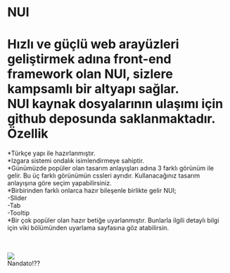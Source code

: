 NUI
===

Hızlı ve güçlü web arayüzleri geliştirmek adına front-end framework olan NUI, sizlere kampsamlı bir altyapı sağlar. 
<br>
NUI kaynak dosyalarının ulaşımı için github deposunda saklanmaktadır. 
<br>
Özellik
===
*Türkçe yapı ile hazırlanmıştır. <br>
*Izgara sistemi ondalık isimlendirmeye sahiptir. <br>
*Günümüzde popüler olan tasarım anlayışları adına 3 farklı görünüm ile gelir. Bu üç farklı görünümün cssleri ayrıdır. Kullanacağınız tasarım anlayışına göre seçim yapabilirsiniz.<br>
*Birbirinden farklı onlarca hazır bileşenle birlikte gelir NUI;<br>
 -Slider<br>
 -Tab<br>
 -Tooltip<br>
*Bir çok popüler olan hazır betiğe uyarlanmıştır. Bunlarla ilgili detaylı bilgi için viki bölümünden uyarlama sayfasına göz atabilirsin.

<br>
<br>
<img src="http://fc05.deviantart.net/fs71/f/2012/288/2/5/cliffhangers_by_kaimukiwahine-d5hupdy.jpg"><br>
Nandato!??
